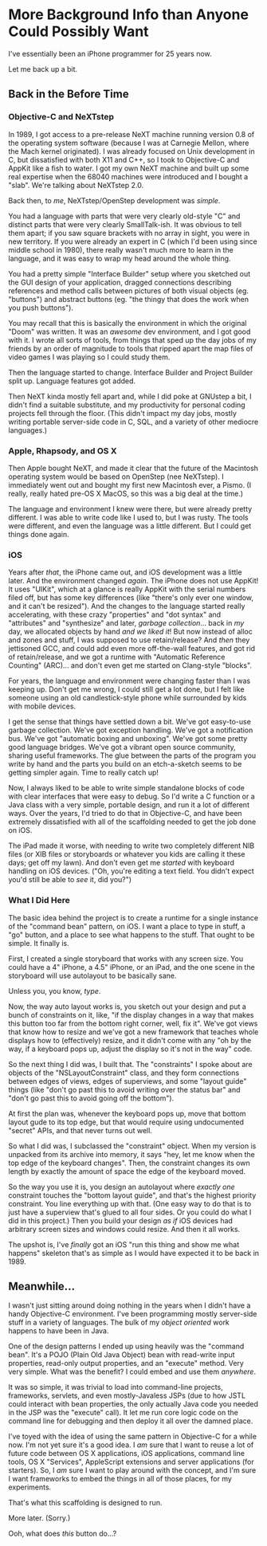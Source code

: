 # More Background Info than Anyone Could Possibly Want #

I've essentially been an iPhone programmer for 25 years now.

Let me back up a bit.


## Back in the Before Time ##

### Objective-C and NeXTstep ###

In 1989, I got access to a pre-release NeXT machine running version 0.8 of the
operating system software (because I was at Carnegie Mellon, where the Mach
kernel originated).  I was already focused on Unix development in C, but
dissatisfied with both X11 and C++, so I took to Objective-C and AppKit like
a fish to water.  I got my own NeXT machine and built up some real expertise
when the 68040 machines were introduced and I bought a "slab".  We're
talking about NeXTstep 2.0.

Back then, to _me_, NeXTstep/OpenStep development was _simple_.

You had a language with parts that were very clearly old-style "C" and distinct
parts that were very clearly SmallTalk-ish.  It was obvious to tell them apart;
if you saw square brackets with no array in sight, you were in new territory.
If you were already an expert in C (which I'd been using since middle school
in 1980), there really wasn't much more to learn in the language, and it was
easy to wrap my head around the whole thing.

You had a pretty simple "Interface Builder" setup where you sketched out the
GUI design of your application, dragged connections describing references and
method calls between pictures of both visual objects (eg. "buttons") and
abstract buttons (eg. "the thingy that does the work when you push buttons").

You may recall that this is basically the environment in which the original
"Doom" was written.  It was an *awesome* dev environment, and I got good with
it.  I wrote all sorts of tools, from things that sped up the day jobs of my
friends by an order of magnitude to tools that ripped apart the map files of
video games I was playing so I could study them.

Then the language started to change.  Interface Builder and Project Builder
split up.  Language features got added.

Then NeXT kinda mostly fell apart and, while I did poke at GNUstep a bit,
I didn't find a suitable substitute, and my productivity for personal coding
projects fell through the floor.  (This didn't impact my day jobs, mostly
writing portable server-side code in C, SQL, and a variety of other mediocre
languages.)

### Apple, Rhapsody, and OS X ###

Then Apple bought NeXT, and made it clear that the future of the Macintosh
operating system would be based on OpenStep (nee NeXTstep).  I immediately
went out and bought my first new Macintosh ever, a Pismo.  (I really, really
hated pre-OS X MacOS, so this was a big deal at the time.)

The language and environment I knew were there, but were already pretty
different.  I was able to write code like I used to, but I was rusty.  The
tools were different, and even the language was a little different.  But I
could get things done again.

### iOS ###

Years after *that*, the iPhone came out, and iOS development was a little
later.  And the environment changed *again*.  The iPhone does not use AppKit!
It uses "UIKit", which at a glance is really AppKit with the serial numbers
filed off, but has some key differences (like "there's only ever one window,
and it can't be resized").  And the changes to the language started really
accelerating, with these crazy "properties" and "dot syntax" and "attributes"
and "synthesize" and later, *garbage collection*... back in *my* day,
we allocated objects by hand *and we liked it*!  But now instead of alloc
and zones and stuff, I was supposed to use retain/release?  And *then* they
jettisoned GCC, and could add even more off-the-wall features, and got rid of
retain/release, and we got a runtime with "Automatic Reference Counting"
(ARC)... and don't even get me started on Clang-style "blocks".

For years, the language and environment were changing faster than I was keeping
up.  Don't get me wrong, I could still get a lot done, but I felt like someone
using an old candlestick-style phone while surrounded by kids with mobile
devices.

I get the sense that things have settled down a bit.  We've got easy-to-use
garbage collection.  We've got exception handling.  We've got a notification
bus.  We've got "automatic boxing and unboxing".  We've got some pretty
good language bridges.  We've got a vibrant open source community, sharing
useful frameworks.  The glue between the parts of the program you write by
hand and the parts you build on an etch-a-sketch seems to be getting simpler
again.  Time to really catch up!

Now, I always liked to be able to write simple standalone blocks of code with
clear interfaces that were easy to debug.  So I'd write a C function or a Java
class with a very simple, portable design, and run it a lot of different ways.
Over the years, I'd tried to do that in Objective-C, and have been extremely
dissatisfied with all of the scaffolding needed to get the job done on iOS.

The iPad made it worse, with needing to write two completely different NIB
files (or XIB files or storyboards or whatever you kids are calling it these
days; get off my lawn).  And don't even get me *started* with keyboard handling
on iOS devices.  ("Oh, you're editing a text field.  You didn't expect you'd
still be able to *see* it, did you?")

### What I Did Here ###

The basic idea behind the project is to create a runtime for a single instance
of the "command bean" pattern, on iOS.  I want a place to type in stuff, a
"go" button, and a place to see what happens to the stuff.  That ought to be
simple.  It finally is.

First, I created a single storyboard that works with any screen size.  You
could have a 4" iPhone, a 4.5" iPhone, or an iPad, and the one scene in the
storyboard will use autolayout to be basically sane.

Unless you, you know, *type*.

Now, the way auto layout works is, you sketch out your design and put a bunch
of constraints on it, like, "if the display changes in a way that makes this
button too far from the bottom right corner, well, fix it".  We've got views
that know how to resize and we've got a new framework that teaches whole
displays how to (effectively) resize, and it didn't come with any "oh by the
way, if a keyboard pops up, adjust the display so it's not in the way" code.

So the next thing I did was, I built that.  The "constraints" I spoke about
are objects of the "NSLayoutConstraint" class, and they form connections
between edges of views, edges of superviews, and some "layout guide" things
(like "don't go past this to avoid writing over the status bar" and "don't
go past this to avoid going off the bottom").

At first the plan was, whenever the keyboard pops up, move that bottom layout
gude to its top edge, but that would require using undocumented "secret" APIs,
and that never turns out well.

So what I did was, I subclassed the "constraint" object.  When my version is
unpacked from its archive into memory, it says "hey, let me know when the top
edge of the keyboard changes".  Then, the constraint changes its own length by
exactly the amount of space the edge of the keyboard moved.

So the way you use it is, you design an autolayout where *exactly one*
constraint touches the "bottom layout guide", and that's the highest priority
constraint.  You line everything up with that.  (One easy way to do that is to
just have a superview that's glued to all four sides.  Or you could do what
I did in this project.)  Then you build your design _as if_ iOS devices had
arbitrary screen sizes and windows could resize.  And then it all works.

The upshot is, I've *finally* got an iOS "run this thing and show me what
happens" skeleton that's as simple as I would have expected it to be back
in 1989.

## Meanwhile... ##

I wasn't just sitting around doing nothing in the years when I didn't have
a handy Objective-C environment.  I've been programming mostly server-side
stuff in a variety of languages.  The bulk of my *object oriented* work happens
to have been in Java.

One of the design patterns I ended up using heavily was the "command bean".
It's a POJO (Plain Old Java Object) bean with read-write input properties,
read-only output properties, and an "execute" method.  Very very simple.  What
was the benefit?  I could embed and use them *anywhere*.  

It was so simple, it was trivial to load into command-line
projects, frameworks, servlets, and even mostly-Javaless JSPs (due to how JSTL
could interact with bean properties, the only actually Java code you needed in
the JSP was the "execute" call).  It let me run core logic code on the command
line for debugging and then deploy it all over the damned place.

I've toyed with the idea of using the same pattern in Objective-C for a while
now.  I'm not yet sure it's a good idea.  I _am_ sure that I want to reuse a
lot of future code between OS X applications, iOS applications, command line
tools, OS X "Services", AppleScript extensions and server applications (for
starters).  So, I _am_ sure I want to play around with the concept, and I'm
sure I want frameworks to embed the things in all of those places, for my
experiments.

That's what this scaffolding is designed to run.

More later.  (Sorry.)

Ooh, what does *this* button do...?
